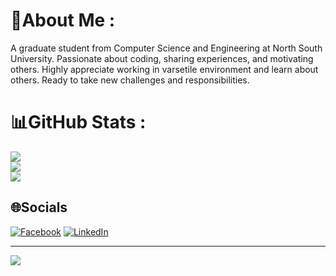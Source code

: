# 💫About Me :
A graduate student from Computer Science and Engineering at North South University. Passionate about coding, sharing experiences, and motivating others. Highly appreciate working in varsetile environment and learn about others. Ready to take new challenges and responsibilities.
# 📊GitHub Stats :
![](https://github-readme-stats.vercel.app/api?username=MunzurulAzam&theme=vue-dark&hide_border=false&include_all_commits=false&count_private=true)<br/>
![](https://github-readme-streak-stats.herokuapp.com/?user=MunzurulAzam&theme=vue-dark&hide_border=false)<br/>
![](https://github-readme-stats.vercel.app/api/top-langs/?username=MunzurulAzam&theme=vue-dark&hide_border=false&include_all_commits=false&count_private=true&layout=compact)
## 🌐Socials
[![Facebook](https://img.shields.io/badge/Facebook-%231877F2.svg?logo=Facebook&logoColor=white)](https://facebook.com/https://www.facebook.com/profile.php?id=100006756030334) [![LinkedIn](https://img.shields.io/badge/LinkedIn-%230077B5.svg?logo=linkedin&logoColor=white)](https://linkedin.com/in/https://www.linkedin.com/in/munzurul-azam-7b8021204/)

---
[![](https://visitcount.itsvg.in/api?id=MunzurulAzam&icon=0&color=0)](https://visitcount.itsvg.in)  
